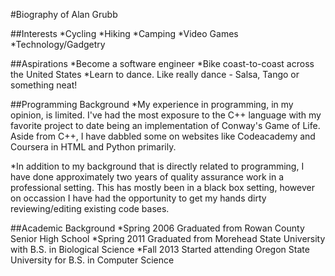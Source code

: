 #Biography of Alan Grubb

##Interests
*Cycling
*Hiking
*Camping
*Video Games
*Technology/Gadgetry

##Aspirations
*Become a software engineer
*Bike coast-to-coast across the United States
*Learn to dance. Like really dance - Salsa, Tango or something neat!

##Programming Background
*My experience in programming, in my opinion, is limited. 
I've had the most exposure to the C++ language with my favorite 
project to date being an implementation of Conway's Game of Life. 
Aside from C++, I have dabbled some on websites like Codeacademy
and Coursera in HTML and Python primarily. 

*In addition to my background that is directly related to
programming, I have done approximately two years of quality
assurance work in a professional setting. This has mostly been
in a black box setting, however on occassion I have had the 
opportunity to get my hands dirty reviewing/editing existing
code bases.

##Academic Background
*Spring 2006 Graduated from Rowan County Senior High School
*Spring 2011 Graduated from Morehead State University with B.S. in Biological Science
*Fall 2013 Started attending Oregon State University for B.S. in Computer Science
